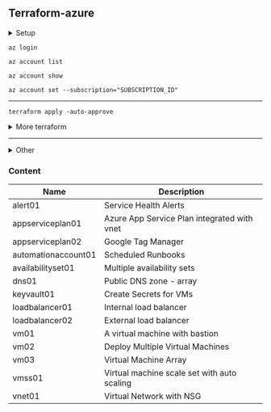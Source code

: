 ## Terraform-azure
<details><summary>Setup</summary>
<p>

1. Install [Azure CLI](https://learn.microsoft.com/en-us/cli/azure/install-azure-cli-windows?tabs=azure-cli)
2. Download [terraform](https://developer.hashicorp.com/terraform/downloads)
3. Modify Environment Variables
4. Install [Terraform Plugin for VS Code](https://marketplace.visualstudio.com/items?itemName=HashiCorp.terraform)
5. Use [Azure Provider](https://registry.terraform.io/providers/hashicorp/azurerm/latest/docs)
</p>

</details>

```
az login
```
```
az account list
```
```
az account show
```
```
az account set --subscription="SUBSCRIPTION_ID"
```
----------
```
terraform apply -auto-approve
```
<details><summary>More terraform</summary>
<p>

```
terraform -help
```
```
terraform init 
```
```
terraform validate
```
```
terraform plan
```
```
terraform apply -auto-approve
```
```
terraform workspace show
```
```
terraform destroy
```
```
terraform workspace show
```
```
terraform workspace list
```
```
terraform workspace new dev
```
```
terraform workspace select dev
```

</p>
</details>


----------------
<details><summary>Other</summary>
<p>

```
ssh-keygen -m PEM -t rsa -b 4096 -C "azureuser@myserver" -f terraform-azure.pem 
```
```
icacls.exe terraform-azure.pem /reset
```
```
icacls.exe terraform-azure.pem /grant:r "$($env:username):(r)"
```
```
icacls.exe terraform-azure.pem /inheritance:r
```
</p>
</details>

### Content

| Name | Description | 
|--|--|
| alert01 | Service Health Alerts
| appserviceplan01 | Azure App Service Plan integrated with vnet
| appserviceplan02 | Google Tag Manager 
| automationaccount01 | Scheduled Runbooks 
| availabilityset01 | Multiple availability sets
| dns01 | Public DNS zone - array 
| keyvault01 | Create Secrets for VMs 
| loadbalancer01 | Internal load balancer
| loadbalancer02 | External load balancer
| vm01 | A virtual machine with bastion
| vm02 | Deploy Multiple Virtual Machines
| vm03 | Virtual Machine Array 
| vmss01 | Virtual machine scale set with auto scaling 
| vnet01 | Virtual Network with NSG

